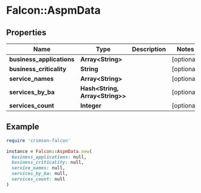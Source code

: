 # Falcon::AspmData

## Properties

| Name | Type | Description | Notes |
| ---- | ---- | ----------- | ----- |
| **business_applications** | **Array&lt;String&gt;** |  | [optional] |
| **business_criticality** | **String** |  | [optional] |
| **service_names** | **Array&lt;String&gt;** |  | [optional] |
| **services_by_ba** | **Hash&lt;String, Array&lt;String&gt;&gt;** |  | [optional] |
| **services_count** | **Integer** |  | [optional] |

## Example

```ruby
require 'crimson-falcon'

instance = Falcon::AspmData.new(
  business_applications: null,
  business_criticality: null,
  service_names: null,
  services_by_ba: null,
  services_count: null
)
```

